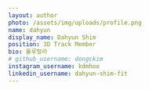 ```yaml
---
layout: author
photo: /assets/img/uploads/profile.png
name: dahyun
display_name: Dahyun Shim
position: 3D Track Member
bio: 룰루랄라
# github_username: dongckim
instagram_username: kdmhoo
linkedin_username: dahyun-shim-fit
---
```


